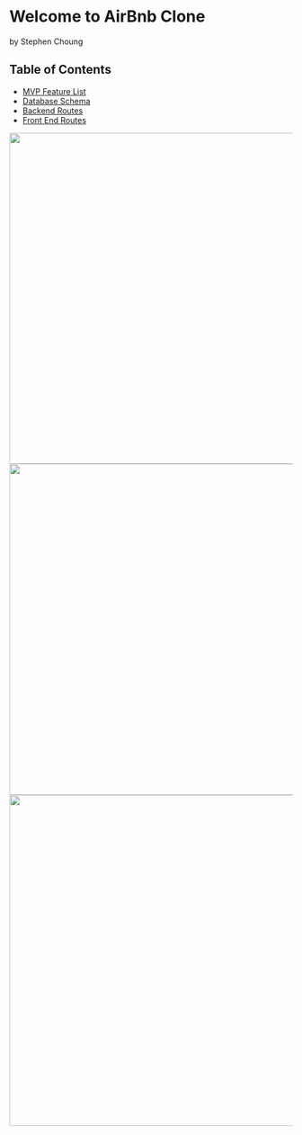 # Welcome to AirBnb Clone
by Stephen Choung

## Table of Contents
* [MVP Feature List](https://github.com/Twprcntmlk/App-Academy-Week16-Solo-Project/wiki/MVP-List)
* [Database Schema](https://github.com/Twprcntmlk/App-Academy-Week16-Solo-Project/wiki/Database-Schema)
* [Backend Routes](https://github.com/Twprcntmlk/App-Academy-Week16-Solo-Project/wiki/Backend-Routes)
* [Front End Routes](https://github.com/Twprcntmlk/App-Academy-Week16-Solo-Project/wiki/Frontend-Routes)


<img src="/home/stephenchoung/aafolder/Week16/App-Academy-Week16-Solo-Project-Base/image/AirBnbSplashGif.gif" width=892px height=589px>



<img src="/home/stephenchoung/aafolder/Week16/App-Academy-Week16-Solo-Project-Base/image/AirBnbMainGIF.gif" width=892px height=589px>




<img src="/home/stephenchoung/aafolder/Week16/App-Academy-Week16-Solo-Project-Base/image/AirBnBHostPageGif.gif" width=892px height=589px>
